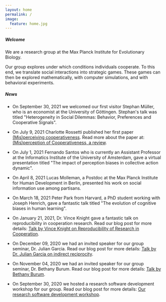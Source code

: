 ```yaml
---
layout: home
permalink: /
image:
  feature: home.jpg
---
```


<h5>Welcome</h5>

We are a research group at the Max Planck Institute for Evolutionary Biology.

Our group explores under which conditions individuals cooperate. To this end, we
translate social interactions into strategic games. These games can then be
explored mathematically, with computer simulations, and with behavioral
experiments.

<h5>News</h5>

- On September 30, 2021 we welcomed our first visitor Stephan Müller,
who is an economist at the University of Göttingen. Stephan's talk was titled
"Heterogeneity in Social Dilemmas: Behavior, Preferences and Cooperative Signals".

- On July 9, 2021 Charlotte Rossetti published her first paper <a href="https://www.sciencedirect.com/science/article/pii/S2352250X21000920"> (Mis)perceiving cooperativeness</a>. Read more about the paper at: <a href="articles/charlottepaper/">(Mis)perception of Cooperativeness, a review</a>.

- On July 1, 2021 Fernando Santos who is currently an Assistant Professor at
  the Informatics Institute of the University of Amsterdam, gave a virtual
  presentation titled "The impact of perception biases in collective
  action dynamic".

- On April 8, 2021 Lucas Molleman, a Postdoc at the Max Planck Institute for
  Human Development in Berlin, presented his work on social information use
  among partisans.

- On March 18, 2021 Peter Park from Harvard, a PhD student working with Joseph
  Henrich, gave a fantastic talk titled "The evolution of cognitive biases in
  human learning".

- On January 21, 2021, Dr. Vince Knight gave a fantastic talk on reproducibility in cooperation research. Read our blog post for more details: <a href="articles/vincestalk/">Talk by Vince Knight on Reproducibility of Research in Cooperation</a>.

- On December 09, 2020 we had an invited speaker for our group seminar, Dr.
Julian Garcia. Read our blog post for more details: <a href="articles/julianstalk/">Talk by Dr. Julian Garcia on indirect reciprocity</a>.

- On November 04, 2020 we had an invited speaker for our group seminar, Dr.
Bethany Burum. Read our blog post for more details: <a href="articles/bethanystalk/">Talk by Bethany Burum</a>.

- On September 30, 2020 we hosted a research software development workshop for our
group. Read our blog post for more details: <a href="articles/rsd-workshop/">Our research software development workshop</a>.

